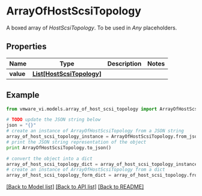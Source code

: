 # ArrayOfHostScsiTopology

A boxed array of *HostScsiTopology*. To be used in *Any* placeholders. 

## Properties
Name | Type | Description | Notes
------------ | ------------- | ------------- | -------------
**value** | [**List[HostScsiTopology]**](HostScsiTopology.md) |  | 

## Example

```python
from vmware_vi.models.array_of_host_scsi_topology import ArrayOfHostScsiTopology

# TODO update the JSON string below
json = "{}"
# create an instance of ArrayOfHostScsiTopology from a JSON string
array_of_host_scsi_topology_instance = ArrayOfHostScsiTopology.from_json(json)
# print the JSON string representation of the object
print ArrayOfHostScsiTopology.to_json()

# convert the object into a dict
array_of_host_scsi_topology_dict = array_of_host_scsi_topology_instance.to_dict()
# create an instance of ArrayOfHostScsiTopology from a dict
array_of_host_scsi_topology_form_dict = array_of_host_scsi_topology.from_dict(array_of_host_scsi_topology_dict)
```
[[Back to Model list]](../README.md#documentation-for-models) [[Back to API list]](../README.md#documentation-for-api-endpoints) [[Back to README]](../README.md)


